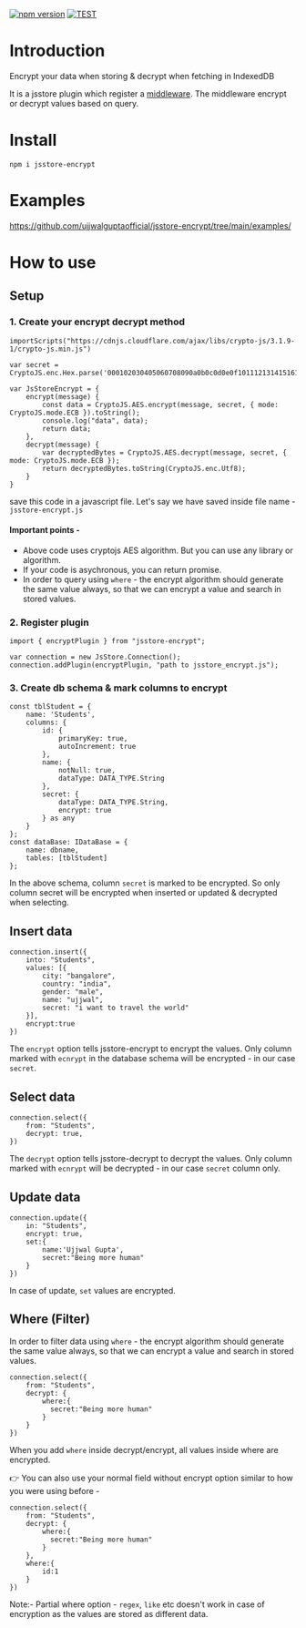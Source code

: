 [![npm version](https://badge.fury.io/js/jsstore-encrypt.svg)](https://badge.fury.io/js/jsstore-encrypt)
[![TEST](https://github.com/ujjwalguptaofficial/jsstore-encrypt/actions/workflows/main.yml/badge.svg)](https://github.com/ujjwalguptaofficial/jsstore-encrypt/actions/workflows/main.yml)
# Introduction

Encrypt your data when storing &amp; decrypt when fetching in IndexedDB

It is a jsstore plugin which register a [middleware](https://jsstore.net/tutorial/middleware/). The middleware encrypt or decrypt values based on query. 

# Install

```
npm i jsstore-encrypt
```

# Examples

https://github.com/ujjwalguptaofficial/jsstore-encrypt/tree/main/examples/

# How to use

## Setup

### 1. Create your encrypt decrypt method

```
importScripts("https://cdnjs.cloudflare.com/ajax/libs/crypto-js/3.1.9-1/crypto-js.min.js")

var secret = CryptoJS.enc.Hex.parse('000102030405060708090a0b0c0d0e0f101112131415161718191a1b1c1d1e1f');

var JsStoreEncrypt = {
    encrypt(message) {
        const data = CryptoJS.AES.encrypt(message, secret, { mode: CryptoJS.mode.ECB }).toString();
        console.log("data", data);
        return data;
    },
    decrypt(message) {
        var decryptedBytes = CryptoJS.AES.decrypt(message, secret, { mode: CryptoJS.mode.ECB });
        return decryptedBytes.toString(CryptoJS.enc.Utf8);
    }
}
```

save this code in a javascript file. Let's say we have saved inside file name - `jsstore-encrypt.js`

#### Important points -

* Above code uses cryptojs AES algorithm. But you can use any library or algorithm.
* If your code is asychronous, you can return promise.
* In order to query using `where` - the encrypt algorithm should generate the same value always, so that we can encrypt a value and search in stored values.

### 2. Register plugin

```
import { encryptPlugin } from "jsstore-encrypt";

var connection = new JsStore.Connection();
connection.addPlugin(encryptPlugin, "path to jsstore_encrypt.js");
```

### 3. Create db schema & mark columns to encrypt

```
const tblStudent = {
    name: 'Students',
    columns: {
        id: {
            primaryKey: true,
            autoIncrement: true
        },
        name: {
            notNull: true,
            dataType: DATA_TYPE.String
        },
        secret: {
            dataType: DATA_TYPE.String,
            encrypt: true
        } as any
    }
};
const dataBase: IDataBase = {
    name: dbname,
    tables: [tblStudent]
};
```

In the above schema, column `secret` is marked to be encrypted. So only column secret will be encrypted when inserted or updated & decrypted when selecting. 

## Insert data

```
connection.insert({
    into: "Students",
    values: [{
        city: "bangalore",
        country: "india",
        gender: "male",
        name: "ujjwal",
        secret: "i want to travel the world"
    }],
    encrypt:true
})
```

The `encrypt` option tells jsstore-encrypt to encrypt the values. Only column marked with `ecnrypt` in the database schema will be encrypted - in our case `secret`.

## Select data

```
connection.select({
    from: "Students",
    decrypt: true,
})
```

The `decrypt` option tells jsstore-decrypt to decrypt the values. Only column marked with `ecnrypt` will be decrypted - in our case `secret` column only.

## Update data

```
connection.update({
    in: "Students",
    encrypt: true,
    set:{
        name:'Ujjwal Gupta',
        secret:"Being more human"
    }
})
```

In case of update, `set` values are encrypted.

## Where (Filter)

In order to filter data using `where` - the encrypt algorithm should generate the same value always, so that we can encrypt a value and search in stored values.

```
connection.select({
    from: "Students",
    decrypt: {
        where:{
          secret:"Being more human"
        }
    }
})
```

When you add `where` inside decrypt/encrypt, all values inside where are encrypted.

👉 You can also use your normal field without encrypt option similar to how you were using before - 

```
connection.select({
    from: "Students",
    decrypt: {
        where:{
          secret:"Being more human"
        }
    },
    where:{
        id:1
    }
})
```

Note:- Partial where option - `regex`, `like` etc doesn't work in case of encryption as the values are stored as different data.

